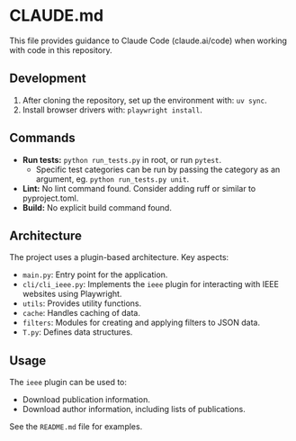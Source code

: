# CLAUDE.md

This file provides guidance to Claude Code (claude.ai/code) when working with code in this repository.

## Development

1.  After cloning the repository, set up the environment with: `uv sync`.
2.  Install browser drivers with: `playwright install`.

## Commands

*   **Run tests:** `python run_tests.py` in root, or run `pytest`.
    *   Specific test categories can be run by passing the category as an argument, eg. `python run_tests.py unit`.
*   **Lint:** No lint command found. Consider adding ruff or similar to pyproject.toml.
*   **Build:** No explicit build command found.

## Architecture

The project uses a plugin-based architecture. Key aspects:

*   `main.py`: Entry point for the application.
*   `cli/cli_ieee.py`: Implements the `ieee` plugin for interacting with IEEE websites using Playwright.
*   `utils`: Provides utility functions.
*   `cache`: Handles caching of data.
*   `filters`: Modules for creating and applying filters to JSON data.
*   `T.py`: Defines data structures.

## Usage

The `ieee` plugin can be used to:

*   Download publication information.
*   Download author information, including lists of publications.

See the `README.md` file for examples.